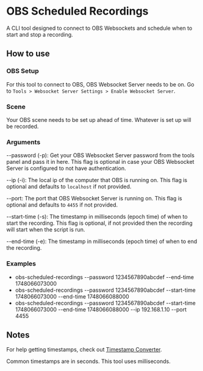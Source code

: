 # OBS Scheduled Recordings
A CLI tool designed to connect to OBS Websockets and schedule when to start and stop a recording. 

## How to use
### OBS Setup
For this tool to connect to OBS, OBS Websocket Server needs to be on. Go to `Tools > Websocket Server Settings > Enable Websocket Server`.

### Scene
Your OBS scene needs to be set up ahead of time. Whatever is set up will be recorded.

### Arguments
--password (-p): Get your OBS Websocket Server password from the tools panel and pass it in here. This flag is optional in case your OBS Websocket Server is configured to not have authentication.  

--ip (-i): The local ip of the computer that OBS is running on. This flag is optional and defaults to `localhost` if not provided.  

--port: The port that OBS Websocket Server is running on. This flag is optional and defaults to `4455` if not provided.  

--start-time (-s): The timestamp in milliseconds (epoch time) of when to start the recording. This flag is optional, if not provided then the recording will start when the script is run.  

--end-time (-e): The timestamp in milliseconds (epoch time) of when to end the recording.

### Examples
- obs-scheduled-recordings --password 1234567890abcdef --end-time 1748066073000  
- obs-scheduled-recordings --password 1234567890abcdef --start-time 1748066073000 --end-time 1748066088000  
- obs-scheduled-recordings --password 1234567890abcdef --start-time 1748066073000 --end-time 1748066088000 --ip 192.168.1.10 --port 4455  

## Notes
For help getting timestamps, check out [Timestamp Converter](https://www.timestamp-converter.com/).

Common timestamps are in seconds. This tool uses milliseconds.